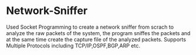 # Network-Sniffer
Used Socket Programming to create a network sniffer from scrach to analyze the  raw packets of the system, the program sniffes the packets and at the same time create the capture file of the analyzed packets. Supports Multiple Protocols including TCP/IP,OSPF,BGP,ARP etc.
